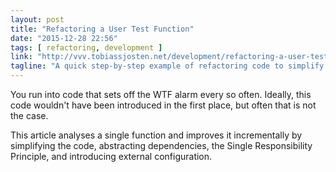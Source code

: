 ```yaml
---
layout: post
title: "Refactoring a User Test Function"
date: "2015-12-28 22:56"
tags: [ refactoring, development ]
link: "http://vvv.tobiassjosten.net/development/refactoring-a-user-test-function/"
tagline: "A quick step-by-step example of refactoring code to simplify and abstract away complexity"
---
```

You run into code that sets off the WTF alarm every so often. Ideally, this code wouldn't have been introduced in the first place, but often that is not the case.

This article analyses a single function and improves it incrementally by simplifying the code, abstracting dependencies, the Single Responsibility Principle, and introducing external configuration.
